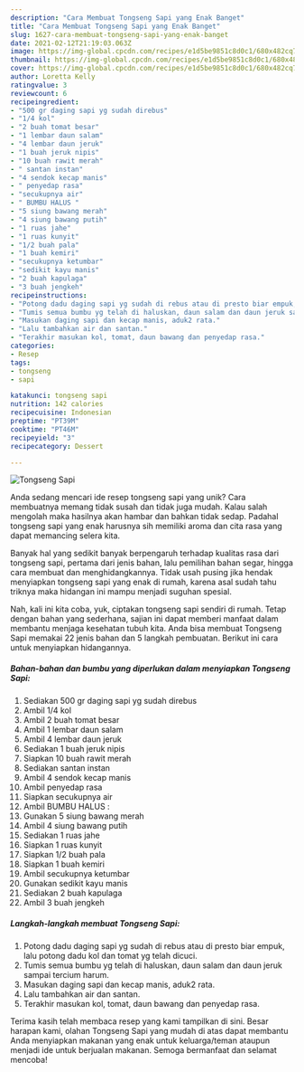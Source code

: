 ```yaml
---
description: "Cara Membuat Tongseng Sapi yang Enak Banget"
title: "Cara Membuat Tongseng Sapi yang Enak Banget"
slug: 1627-cara-membuat-tongseng-sapi-yang-enak-banget
date: 2021-02-12T21:19:03.063Z
image: https://img-global.cpcdn.com/recipes/e1d5be9851c8d0c1/680x482cq70/tongseng-sapi-foto-resep-utama.jpg
thumbnail: https://img-global.cpcdn.com/recipes/e1d5be9851c8d0c1/680x482cq70/tongseng-sapi-foto-resep-utama.jpg
cover: https://img-global.cpcdn.com/recipes/e1d5be9851c8d0c1/680x482cq70/tongseng-sapi-foto-resep-utama.jpg
author: Loretta Kelly
ratingvalue: 3
reviewcount: 6
recipeingredient:
- "500 gr daging sapi yg sudah direbus"
- "1/4 kol"
- "2 buah tomat besar"
- "1 lembar daun salam"
- "4 lembar daun jeruk"
- "1 buah jeruk nipis"
- "10 buah rawit merah"
- " santan instan"
- "4 sendok kecap manis"
- " penyedap rasa"
- "secukupnya air"
- " BUMBU HALUS "
- "5 siung bawang merah"
- "4 siung bawang putih"
- "1 ruas jahe"
- "1 ruas kunyit"
- "1/2 buah pala"
- "1 buah kemiri"
- "secukupnya ketumbar"
- "sedikit kayu manis"
- "2 buah kapulaga"
- "3 buah jengkeh"
recipeinstructions:
- "Potong dadu daging sapi yg sudah di rebus atau di presto biar empuk, lalu potong dadu kol dan tomat yg telah dicuci."
- "Tumis semua bumbu yg telah di haluskan, daun salam dan daun jeruk sampai tercium harum."
- "Masukan daging sapi dan kecap manis, aduk2 rata."
- "Lalu tambahkan air dan santan."
- "Terakhir masukan kol, tomat, daun bawang dan penyedap rasa."
categories:
- Resep
tags:
- tongseng
- sapi

katakunci: tongseng sapi 
nutrition: 142 calories
recipecuisine: Indonesian
preptime: "PT39M"
cooktime: "PT46M"
recipeyield: "3"
recipecategory: Dessert

---
```



![Tongseng Sapi](https://img-global.cpcdn.com/recipes/e1d5be9851c8d0c1/680x482cq70/tongseng-sapi-foto-resep-utama.jpg)

Anda sedang mencari ide resep tongseng sapi yang unik? Cara membuatnya memang tidak susah dan tidak juga mudah. Kalau salah mengolah maka hasilnya akan hambar dan bahkan tidak sedap. Padahal tongseng sapi yang enak harusnya sih memiliki aroma dan cita rasa yang dapat memancing selera kita.

Banyak hal yang sedikit banyak berpengaruh terhadap kualitas rasa dari tongseng sapi, pertama dari jenis bahan, lalu pemilihan bahan segar, hingga cara membuat dan menghidangkannya. Tidak usah pusing jika hendak menyiapkan tongseng sapi yang enak di rumah, karena asal sudah tahu triknya maka hidangan ini mampu menjadi suguhan spesial.




Nah, kali ini kita coba, yuk, ciptakan tongseng sapi sendiri di rumah. Tetap dengan bahan yang sederhana, sajian ini dapat memberi manfaat dalam membantu menjaga kesehatan tubuh kita. Anda bisa membuat Tongseng Sapi memakai 22 jenis bahan dan 5 langkah pembuatan. Berikut ini cara untuk menyiapkan hidangannya.

<!--inarticleads1-->

##### Bahan-bahan dan bumbu yang diperlukan dalam menyiapkan Tongseng Sapi:

1. Sediakan 500 gr daging sapi yg sudah direbus
1. Ambil 1/4 kol
1. Ambil 2 buah tomat besar
1. Ambil 1 lembar daun salam
1. Ambil 4 lembar daun jeruk
1. Sediakan 1 buah jeruk nipis
1. Siapkan 10 buah rawit merah
1. Sediakan  santan instan
1. Ambil 4 sendok kecap manis
1. Ambil  penyedap rasa
1. Siapkan secukupnya air
1. Ambil  BUMBU HALUS :
1. Gunakan 5 siung bawang merah
1. Ambil 4 siung bawang putih
1. Sediakan 1 ruas jahe
1. Siapkan 1 ruas kunyit
1. Siapkan 1/2 buah pala
1. Siapkan 1 buah kemiri
1. Ambil secukupnya ketumbar
1. Gunakan sedikit kayu manis
1. Sediakan 2 buah kapulaga
1. Ambil 3 buah jengkeh




<!--inarticleads2-->

##### Langkah-langkah membuat Tongseng Sapi:

1. Potong dadu daging sapi yg sudah di rebus atau di presto biar empuk, lalu potong dadu kol dan tomat yg telah dicuci.
1. Tumis semua bumbu yg telah di haluskan, daun salam dan daun jeruk sampai tercium harum.
1. Masukan daging sapi dan kecap manis, aduk2 rata.
1. Lalu tambahkan air dan santan.
1. Terakhir masukan kol, tomat, daun bawang dan penyedap rasa.




Terima kasih telah membaca resep yang kami tampilkan di sini. Besar harapan kami, olahan Tongseng Sapi yang mudah di atas dapat membantu Anda menyiapkan makanan yang enak untuk keluarga/teman ataupun menjadi ide untuk berjualan makanan. Semoga bermanfaat dan selamat mencoba!

